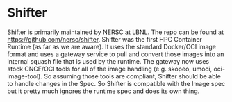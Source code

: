 # Shifter


Shifter is primarily maintained by NERSC at LBNL.  The repo can be found at https://github.com/nersc/shifter.
Shifter was the first HPC Container Runtime (as far as we are aware). It uses the standard Docker/OCI image 
format and uses a gateway service to pull and convert those images into an internal squash file that is used
by the runtime.  The gateway now uses stock CNCF/OCI tools for all of the image handling (e.g. skopeo, umoci,
oci-image-tool).  So assuming those tools are compliant, Shifter should be able to handle changes in the Spec.
So Shifter is compatible with the Image spec but it pretty much ignores the runtime spec and does its own thing.
